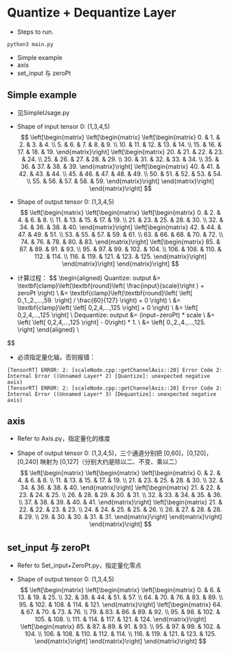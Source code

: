 # Quantize + Dequantize Layer

+ Steps to run.

```bash
python3 main.py
```

+ Simple example
+ axis
+ set_input 与 zeroPt
## Simple example
+ 见SimpleUsage.py

+ Shape of input tensor 0: (1,3,4,5)
$$
\left[\begin{matrix}
    \left[\begin{matrix}
        \left[\begin{matrix}
             0. &  1. &  2. &  3. &  4. \\
             5. &  6. &  7. &  8. &  9. \\
            10. & 11. & 12. & 13. & 14. \\
            15. & 16. & 17. & 18. & 19.
        \end{matrix}\right]
        \left[\begin{matrix}
            20. & 21. & 22. & 23. & 24. \\
            25. & 26. & 27. & 28. & 29. \\
            30. & 31. & 32. & 33. & 34. \\
            35. & 36. & 37. & 38. & 39.
        \end{matrix}\right]
        \left[\begin{matrix}
            40. & 41. & 42. & 43. & 44. \\
            45. & 46. & 47. & 48. & 49. \\
            50. & 51. & 52. & 53. & 54. \\
            55. & 56. & 57. & 58. & 59.
        \end{matrix}\right]
    \end{matrix}\right]
\end{matrix}\right]
$$

+ Shape of output tensor 0: (1,3,4,5)
$$
\left[\begin{matrix}
    \left[\begin{matrix}
        \left[\begin{matrix}
              0. &   2. &   4. &   6. &   8. \\
             11. &  13. &  15. &  17. &  19. \\
             21. &  23. &  25. &  28. &  30. \\
             32. &  34. &  36. &  38. &  40.
        \end{matrix}\right]
        \left[\begin{matrix}
             42. &  44. &  47. &  49. &  51. \\
             53. &  55. &  57. &  59. &  61. \\
             63. &  66. &  68. &  70. &  72. \\
             74. &  76. &  78. &  80. &  83.
        \end{matrix}\right]
        \left[\begin{matrix}
             85. &  87. &  89. &  91. &  93. \\
             95. &  97. &  99. & 102. & 104. \\
            106. & 108. & 110. & 112. & 114. \\
            116. & 119. & 121. & 123. & 125.
        \end{matrix}\right]
    \end{matrix}\right]
\end{matrix}\right]
$$

+ 计算过程：
$$
\begin{aligned}
Quantize: output    &= \textbf{clamp}\left(\textbf{round}\left( \frac{input}{scale}\right ) + zeroPt \right) \\
                    &= \textbf{clamp}\left(\textbf{round}\left( \left[ 0.,1.,2.,...,59. \right] / \frac{60}{127} \right) + 0 \right) \\
                    &= \textbf{clamp}\left( \left[ 0,2,4,...,125 \right] + 0 \right) \\
                    &= \left[ 0,2,4,...,125 \right]
\\
Dequantize: output  &= (input−zeroPt) * scale \\
                    &= \left( \left[ 0,2,4,...,125 \right] - 0\right) * 1. \\
                    &= \left[ 0.,2.,4.,...,125. \right]
\end{aligned}
\\

$$

+ 必须指定量化轴，否则报错：
```
[TensorRT] ERROR: 2: [scaleNode.cpp::getChannelAxis::20] Error Code 2: Internal Error ((Unnamed Layer* 2) [Quantize]: unexpected negative axis)
[TensorRT] ERROR: 2: [scaleNode.cpp::getChannelAxis::20] Error Code 2: Internal Error ((Unnamed Layer* 3) [Dequantize]: unexpected negative axis)
```

## axis
+ Refer to Axis.py，指定量化的维度

+ Shape of output tensor 0: (1,3,4,5)，三个通道分别把 [0,60]，[0,120]，[0,240] 映射为 [0,127]（分别大约是除以二、不变、乘以二）
$$
\left[\begin{matrix}
    \left[\begin{matrix}
        \left[\begin{matrix}
              0. &   2. &   4. &   6. &   8. \\
             11. &  13. &  15. &  17. &  19. \\
             21. &  23. &  25. &  28. &  30. \\
             32. &  34. &  36. &  38. &  40.
        \end{matrix}\right]
        \left[\begin{matrix}
             21. & 22. & 23. & 24. & 25. \\
             26. & 28. & 29. & 30. & 31. \\
             32. & 33. & 34. & 35. & 36. \\
             37. & 38. & 39. & 40. & 41.
        \end{matrix}\right]
        \left[\begin{matrix}
             21. & 22. & 22. & 23. & 23. \\
             24. & 24. & 25. & 25. & 26. \\
             26. & 27. & 28. & 28. & 29. \\
             29. & 30. & 30. & 31. & 31.
        \end{matrix}\right]
    \end{matrix}\right]
\end{matrix}\right]
$$

## set_input 与 zeroPt
+ Refer to Set_input+ZeroPt.py，指定量化零点

+ Shape of output tensor 0: (1,3,4,5)
$$
\left[\begin{matrix}
    \left[\begin{matrix}
        \left[\begin{matrix}
              0. &   6. &  13. &  19. &  25. \\
             32. &  38. &  44. &  51. &  57. \\
             64. &  70. &  76. &  83. &  89. \\
             95. & 102. & 108. & 114. & 121.
        \end{matrix}\right]
        \left[\begin{matrix}
             64. &  67. &  70. &  73. &  76. \\
             79. &  83. &  86. &  89. &  92. \\
             95. &  98. & 102. & 105. & 108. \\
            111. & 114. & 117. & 121. & 124.
        \end{matrix}\right]
        \left[\begin{matrix}
             85. &  87. &  89. &  91. &  93. \\
             95. &  97. &  99. & 102. & 104. \\
            106. & 108. & 110. & 112. & 114. \\
            116. & 119. & 121. & 123. & 125.
        \end{matrix}\right]
    \end{matrix}\right]
\end{matrix}\right]
$$
